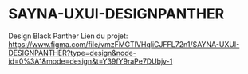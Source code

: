 # SAYNA-UXUI-DESIGNPANTHER
Design Black Panther
Lien du projet: https://www.figma.com/file/vmzFMGTIVHqliCJFFL72n1/SAYNA-UXUI-DESIGNPANTHER?type=design&node-id=0%3A1&mode=design&t=Y39fY9raPe7DUbjv-1
